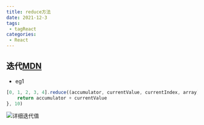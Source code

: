 ```yaml
---
title: reduce方法
date: 2021-12-3
tags:
 - tagReact
categories:
 - React
---
```

## 迭代[MDN](https://developer.mozilla.org/zh-CN/docs/Web/JavaScript/Reference/Global_Objects/Array/Reduce)
- eg1
```js
[0, 1, 2, 3, 4].reduce((accumulator, currentValue, currentIndex, array) => {
    return accumulator + currentValue
}, 10)
```
![详细迭代值](https://s3.bmp.ovh/imgs/2021/12/8a105412a269b580.png)

